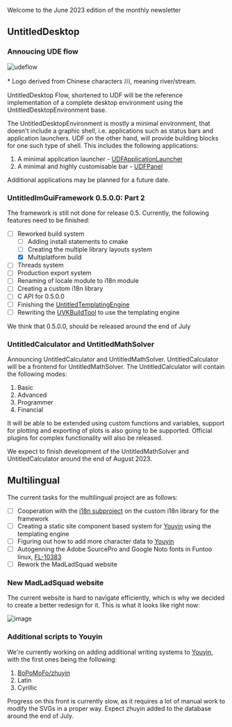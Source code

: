 Welcome to the June 2023 edition of the monthly newsletter

## UntitledDesktop
### Annoucing UDE flow
![udeflow](https://github.com/MadLadSquad/MadLadSquadSite/assets/40400590/2ac900cd-e261-46cc-a426-692d38c87a6f)

\* Logo derived from Chinese characters 川, meaning river/stream.

UntitledDesktop Flow, shortened to UDF will be the reference implementation of a complete desktop environment using the
UntitledDesktopEnvironment base.

The UntitledDesktopEnvironment is mostly a minimal environment, that doesn't include a graphic shell, i.e. applications such
as status bars and application launchers. UDF on the other hand, will provide building blocks for one such type of shell.
This includes the following applications:
1. A minimal application launcher - [UDFApplicationLauncher](https://github.com/MadLadSquad/UDFApplicationLauncher)
2. A minimal and highly customisable bar - [UDFPanel](https://github.com/MadLadSquad/UDFPanel)

Additional applications may be planned for a future date.

### UntitledImGuiFramework 0.5.0.0: Part 2
The framework is still not done for release 0.5. Currently, the following features need to be finished:
- [ ] Reworked build system
   - [ ] Adding install statements to cmake
   - [ ] Creating the multiple library layouts system
   - [x] Multiplatform build
- [ ] Threads system
- [ ] Production export system
- [ ] Renaming of locale module to i18n module
- [ ] Creating a custom i18n library
- [ ] C API for 0.5.0.0
- [ ] Finishing the [UntitledTemplatingEngine](https://github.com/MadLadSquad/UntitledTemplatingEngine)
- [ ] Rewriting the [UVKBuildTool](https://github.com/MadLadSquad/UVKBuildTool) to use the templating engine

We think that 0.5.0.0, should be released around the end of July

### UntitledCalculator and UntitledMathSolver
Announcing UntitledCalculator and UntitledMathSolver. UntitledCalculator will be a frontend for UntitledMathSolver. The
UntitledCalculator will contain the following modes:
1. Basic
2. Advanced
3. Programmer
4. Financial

It will be able to be extended using custom functions and variables, support for plotting and exporting of plots is
also going to be supported. Official plugins for complex functionality will also be released.

We expect to finish development of the UntitledMathSolver and UntitledCalculator around the end of August 2023.

## Multilingual
The current tasks for the multilingual project are as follows:
- [ ] Cooperation with the [i18n subproject](https://madladsquad.com/untitled-desktop/subprojects/i18n) on the custom i18n
library for the framework
- [ ] Creating a static site component based system for [Youyin](https://youyin.madladsquad.com/) using the templating engine
- [ ] Figuring out how to add more character data to [Youyin](https://youyin.madladsquad.com/)
- [ ] Autogenning the Adobe SourcePro and Google Noto fonts in Funtoo linux, [FL-10383](https://bugs.funtoo.org/browse/FL-10383)
- [ ] Rework the MadLadSquad website

### New MadLadSquad website
The current website is hard to navigate efficiently, which is why we decided to create a better redesign for it. This
is what it looks like right now:

![image](https://github.com/MadLadSquad/MadLadSquadSite/assets/40400590/68af2eea-a2fa-484e-b273-38933629a633)

### Additional scripts to Youyin
We're currently working on adding additional writing systems to [Youyin](https://youyin.madladsquad.com/), with the first
ones being the following:
1. [BoPoMoFo/zhuyin](https://en.wikipedia.org/wiki/Bopomofo)
2. Latin
3. Cyrillic

Progress on this front is currently slow, as it requires a lot of manual work to modify the SVGs in a proper way. Expect zhuyin
added to the database around the end of July.
